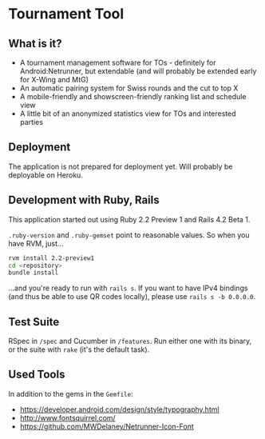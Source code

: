Tournament Tool
===

What is it?
---

* A tournament management software for TOs - definitely for Android:Netrunner, but extendable (and will probably be extended early for X-Wing and MtG)
* An automatic pairing system for Swiss rounds and the cut to top X
* A mobile-friendly and showscreen-friendly ranking list and schedule view
* A little bit of an anonymized statistics view for TOs and interested parties

Deployment
---

The application is not prepared for deployment yet. Will probably be deployable on Heroku.

Development with Ruby, Rails
---

This application started out using Ruby 2.2 Preview 1 and Rails 4.2 Beta 1.

`.ruby-version` and `.ruby-gemset` point to reasonable values. So when you have RVM, just...

```sh
rvm install 2.2-preview1
cd <repository>
bundle install
```

...and you're ready to run with `rails s`. If you want to have IPv4 bindings (and thus be able to use QR codes locally), please use `rails s -b 0.0.0.0`.

Test Suite
---

RSpec in `/spec` and Cucumber in `/features`. Run either one with its binary, or the suite with `rake` (it's the default task).

Used Tools
---

In addition to the gems in the `Gemfile`:

* https://developer.android.com/design/style/typography.html
* http://www.fontsquirrel.com/
* https://github.com/MWDelaney/Netrunner-Icon-Font
